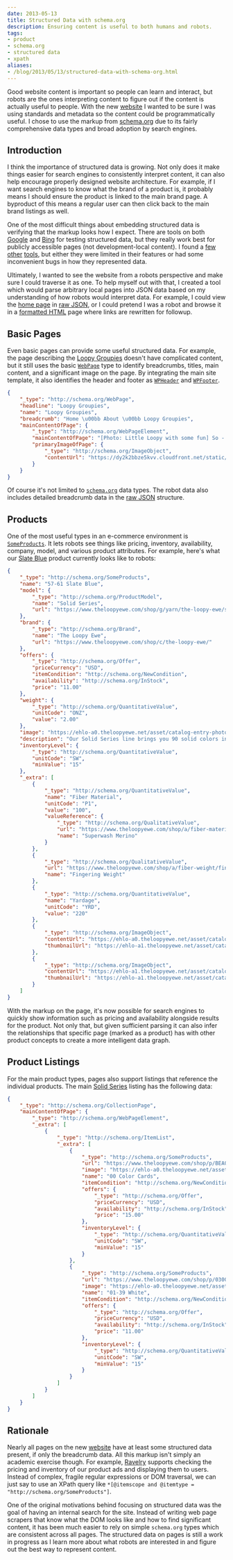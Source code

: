 ```yaml
---
date: 2013-05-13
title: Structured Data with schema.org
description: Ensuring content is useful to both humans and robots.
tags:
- product
- schema.org
- structured data
- xpath
aliases:
- /blog/2013/05/13/structured-data-with-schema-org.html
---
```


Good website content is important so people can learn and interact, but robots are the ones interpreting content to
figure out if the content is actually useful to people. With the new [website][1] I wanted to be sure I was using
standards and metadata so the content could be programmatically useful. I chose to use the markup from [schema.org][2]
due to its fairly comprehensive data types and broad adoption by search engines.


## Introduction

I think the importance of structured data is growing. Not only does it make things easier for search engines to
consistently interpret content, it can also help encourage properly designed website architecture. For example, if I
want search engines to know what the brand of a product is, it probably means I should ensure the product is linked to
the main brand page. A byproduct of this means a regular user can then click back to the main brand listings as well.

One of the most difficult things about embedding structured data is verifying that the markup looks how I expect. There
are tools on both [Google][5] and [Bing][8] for testing structured data, but they really work best for
publicly accessible pages (not development-local content). I found a [few][6] [other][7] [tools][9], but either they
were limited in their features or had some inconvenient bugs in how they represented data.

Ultimately, I wanted to see the website from a robots perspective and make sure I could traverse it as one. To help
myself out with that, I created a tool which would parse arbitrary local pages into JSON data based on my understanding
of how robots would interpret data. For example, I could view the [home page][1] in [raw JSON][10], or I could pretend I
was a robot and browse it in a [formatted HTML][11] page where links are rewritten for followup.


## Basic Pages

Even basic pages can provide some useful structured data. For example, the page describing the [Loopy Groupies][12]
doesn't have complicated content, but it still uses the basic [`WebPage`][14] type to identify breadcrumbs, titles, main
content, and a significant image on the page. By integrating the main site template, it also identifies the header and
footer as [`WPHeader`][16] and [`WPFooter`][16].

```json
{
    "_type": "http://schema.org/WebPage",
    "headline": "Loopy Groupies",
    "name": "Loopy Groupies",
    "breadcrumb": "Home \u00bb About \u00bb Loopy Groupies",
    "mainContentOfPage": {
        "_type": "http://schema.org/WebPageElement",
        "mainContentOfPage": "[Photo: Little Loopy with some fun] So - about those Loopy Groupies - what IS that exactly? In addition to our Loopy Rewards program, with your sixth package, you become an official member of the Loopy Groupie Club. With that, you'll receive: a fun care package to welcome you in (a cool tote with a couple of goodies inside) Loopy Kisses with each order (you'll have to wait to see those in person) advance notice of all new yarns and products right when they go up on the website (although if any of you have a particular yarn line you're watching for, of course you can email us and request to get notice of that yarn early. We're always happy to do that. The only exceptions to that are for Wollmeise, simply because it sells out too quickly for the notice to get to you in time.) an extra appreciation gift a couple of times a year, when we find something fun that we want to include in your order that month! We hope to have YOU as a Loopy Groupie, soon!",
        "primaryImageOfPage": {
            "_type": "http://schema.org/ImageObject",
            "contentUrl": "https://dy2k2bbze5kvv.cloudfront.net/static/9fdc4b5787/web/about/loopy-groupies.jpg"
        }
    }
}
```

Of course it's not limited to [`schema.org`][2] data types. The robot data also includes detailed breadcrumb data in the
[raw JSON][13] structure.


## Products

One of the most useful types in an e-commerce environment is [`SomeProducts`][3]. It lets robots see things like
pricing, inventory, availability, company, model, and various product attributes. For example, here's what our
[Slate Blue][4] product currently looks like to robots:

```json
{
    "_type": "http://schema.org/SomeProducts",
    "name": "57-61 Slate Blue",
    "model": {
        "_type": "http://schema.org/ProductModel",
        "name": "Solid Series",
        "url": "https://www.theloopyewe.com/shop/g/yarn/the-loopy-ewe/solid-series/"
    },
    "brand": {
        "_type": "http://schema.org/Brand",
        "name": "The Loopy Ewe",
        "url": "https://www.theloopyewe.com/shop/c/the-loopy-ewe/"
    },
    "offers": {
        "_type": "http://schema.org/Offer",
        "priceCurrency": "USD",
        "itemCondition": "http://schema.org/NewCondition",
        "availability": "http://schema.org/InStock",
        "price": "11.00"
    },
    "weight": {
        "_type": "http://schema.org/QuantitativeValue",
        "unitCode": "ONZ",
        "value": "2.00"
    },
    "image": "https://ehlo-a0.theloopyewe.net/asset/catalog-entry-photo/e9a1b966-2747-11d5-a74b-d0ba4caf395e~v2-702x702.jpg",
    "description": "Our Solid Series line brings you 90 solid colors in a smooshy fingering base, perfect for showing off your most intricate sock and shawl designs. You'll also love having this extensive palette of colors to choose from when working with colorwork, whether it's in socks, mitts, gloves, hats, cowls, shawls, or fine sweaters and vests. Dyed exclusively for The Loopy Ewe.",
    "inventoryLevel": {
        "_type": "http://schema.org/QuantitativeValue",
        "unitCode": "SW",
        "minValue": "15"
    },
    "_extra": [
        {
            "_type": "http://schema.org/QuantitativeValue",
            "name": "Fiber Material",
            "unitCode": "P1",
            "value": "100",
            "valueReference": {
                "_type": "http://schema.org/QualitativeValue",
                "url": "https://www.theloopyewe.com/shop/a/fiber-material/superwash-merino/",
                "name": "Superwash Merino"
            }
        },
        {
            "_type": "http://schema.org/QualitativeValue",
            "url": "https://www.theloopyewe.com/shop/a/fiber-weight/fingering-weight/",
            "name": "Fingering Weight"
        },
        {
            "_type": "http://schema.org/QuantitativeValue",
            "name": "Yardage",
            "unitCode": "YRD",
            "value": "220"
        },
        {
            "_type": "http://schema.org/ImageObject",
            "contentUrl": "https://ehlo-a0.theloopyewe.net/asset/catalog-entry-photo/e9a1b966-2747-11d5-a74b-d0ba4caf395e~v2-702x702.jpg",
            "thumbnailUrl": "https://ehlo-a1.theloopyewe.net/asset/catalog-entry-photo/e9a1b966-2747-11d5-a74b-d0ba4caf395e~v2-96x96.jpg"
        },
        {
            "_type": "http://schema.org/ImageObject",
            "contentUrl": "https://ehlo-a1.theloopyewe.net/asset/catalog-entry-photo/4a087c72-bdba-fc92-8867-3b7f1bd4fb24~v2-702x702.jpg",
            "thumbnailUrl": "https://ehlo-a1.theloopyewe.net/asset/catalog-entry-photo/4a087c72-bdba-fc92-8867-3b7f1bd4fb24~v2-96x96.jpg"
        }
    ]
}
```

With the markup on the page, it's now possible for search engines to quickly show information such as pricing and
availability alongside results for the product. Not only that, but given sufficient parsing it can also infer the
relationships that specific page (marked as a product) has with other product concepts to create a more intelligent data
graph.


## Product Listings

For the main product types, pages also support listings that reference the individual products. The main
[Solid Series][17] listing has the following data:

```json
{
    "_type": "http://schema.org/CollectionPage",
    "mainContentOfPage": {
        "_type": "http://schema.org/WebPageElement",
        "_extra": [
            {
                "_type": "http://schema.org/ItemList",
                "_extra": [
                    {
                        "_type": "http://schema.org/SomeProducts",
                        "url": "https://www.theloopyewe.com/shop/p/BEA04EDF-Solid-Series-00-Color-Cards",
                        "image": "https://ehlo-a0.theloopyewe.net/asset/catalog-entry-photo/1341fe35-3260-4ece-df42-387e9ddcafe5~v2-210x130.jpg",
                        "name": "00 Color Cards",
                        "itemCondition": "http://schema.org/NewCondition",
                        "offers": {
                            "_type": "http://schema.org/Offer",
                            "priceCurrency": "USD",
                            "availability": "http://schema.org/InStock",
                            "price": "15.00"
                        },
                        "inventoryLevel": {
                            "_type": "http://schema.org/QuantitativeValue",
                            "unitCode": "SW",
                            "minValue": "15"
                        }
                    },
                    {
                        "_type": "http://schema.org/SomeProducts",
                        "url": "https://www.theloopyewe.com/shop/p/0300A54D-Solid-Series-01-39-White",
                        "image": "https://ehlo-a0.theloopyewe.net/asset/catalog-entry-photo/cb0e1bb9-1431-ef41-7232-c79a3c510f2a~v2-210x130.jpg",
                        "name": "01-39 White",
                        "itemCondition": "http://schema.org/NewCondition",
                        "offers": {
                            "_type": "http://schema.org/Offer",
                            "priceCurrency": "USD",
                            "availability": "http://schema.org/InStock",
                            "price": "11.00"
                        },
                        "inventoryLevel": {
                            "_type": "http://schema.org/QuantitativeValue",
                            "unitCode": "SW",
                            "minValue": "15"
                        }
                    }
                ]
            }
        ]
    }
}
```


## Rationale

Nearly all pages on the new [website][1] have at least some structured data present, if only the breadcrumb data. All
this markup isn't simply an academic exercise though. For example, [Ravelry][18] supports checking the pricing and
inventory of our product ads and displaying them to users. Instead of complex, fragile regular expressions or DOM
traversal, we can just say to use an XPath query like `*[@itemscope and @itemtype = "http://schema.org/SomeProducts"]`.

One of the original motivations behind focusing on structured data was the goal of having an internal search for the
site. Instead of writing web page scrapers that know what the DOM looks like and how to find significant content, it has
been much easier to rely on simple `schema.org` types which are consistent across all pages. The structured data on
pages is still a work in progress as I learn more about what robots are interested in and figure out the best way to
represent content.


 [1]: https://theloopyewe.com/
 [2]: http://schema.org/
 [3]: http://schema.org/SomeProducts
 [4]: https://theloopyewe.com/shop/p/C7CBF721-Solid-Series-57-61-Slate-Blue
 [5]: http://www.google.com/webmasters/tools/richsnippets
 [6]: http://linter.structured-data.org/
 [7]: http://foolip.org/microdatajs/live/
 [8]: http://www.bing.com/toolbox/markup-validator
 [9]: https://github.com/linclark/MicrodataPHP
 [10]: https://www.theloopyewe.com/api/search/resource/uri.json?uri=%2F&pretty
 [11]: https://www.theloopyewe.com/api/search/resource/uri.html?uri=%2F
 [12]: https://www.theloopyewe.com/about/loopy-groupies.html
 [13]: https://www.theloopyewe.com/api/search/resource/uri.json?uri=%2Fabout%2Floopy-groupies.html&pretty
 [14]: http://schema.org/WebPage
 [15]: http://schema.org/WPHeader
 [16]: http://schema.org/WPFooter
 [17]: https://www.theloopyewe.com/shop/g/yarn/the-loopy-ewe/solid-series/
 [18]: http://www.ravelry.com/
